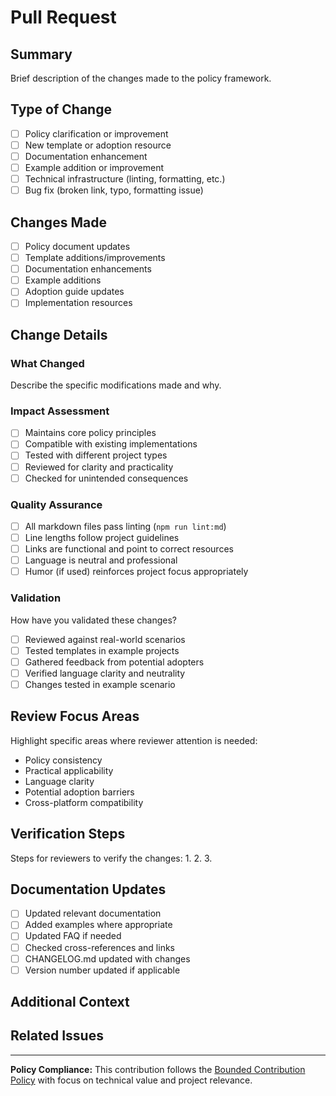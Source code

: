 # Pull Request

## Summary

Brief description of the changes made to the policy framework.

## Type of Change

- [ ] Policy clarification or improvement
- [ ] New template or adoption resource
- [ ] Documentation enhancement
- [ ] Example addition or improvement
- [ ] Technical infrastructure (linting, formatting, etc.)
- [ ] Bug fix (broken link, typo, formatting issue)

## Changes Made

- [ ] Policy document updates
- [ ] Template additions/improvements
- [ ] Documentation enhancements
- [ ] Example additions
- [ ] Adoption guide updates
- [ ] Implementation resources

## Change Details

### What Changed

Describe the specific modifications made and why.

### Impact Assessment

- [ ] Maintains core policy principles
- [ ] Compatible with existing implementations
- [ ] Tested with different project types
- [ ] Reviewed for clarity and practicality
- [ ] Checked for unintended consequences

### Quality Assurance
- [ ] All markdown files pass linting (`npm run lint:md`)
- [ ] Line lengths follow project guidelines
- [ ] Links are functional and point to correct resources
- [ ] Language is neutral and professional
- [ ] Humor (if used) reinforces project focus appropriately

### Validation

How have you validated these changes?

- [ ] Reviewed against real-world scenarios
- [ ] Tested templates in example projects
- [ ] Gathered feedback from potential adopters
- [ ] Verified language clarity and neutrality
- [ ] Changes tested in example scenario

## Review Focus Areas

Highlight specific areas where reviewer attention is needed:

- Policy consistency
- Practical applicability
- Language clarity
- Potential adoption barriers
- Cross-platform compatibility

## Verification Steps

Steps for reviewers to verify the changes:
1.
2.
3.

## Documentation Updates

- [ ] Updated relevant documentation
- [ ] Added examples where appropriate
- [ ] Updated FAQ if needed
- [ ] Checked cross-references and links
- [ ] CHANGELOG.md updated with changes
- [ ] Version number updated if applicable

## Additional Context

<!-- Include any additional context, related issues, or background information -->

## Related Issues

<!-- Link any related issues: Closes #123, Addresses #456, Related to #789 -->

---
**Policy Compliance:** This contribution follows the [Bounded Contribution Policy](../CODE_OF_CONDUCT.md) with focus on technical value and project relevance.

<!-- 
For maintainers: Remember the "Sir, this is a Wendy's" principle - 
keep discussions focused on the practical aspects of policy implementation 
rather than philosophical debates about contribution policies in general.
-->
